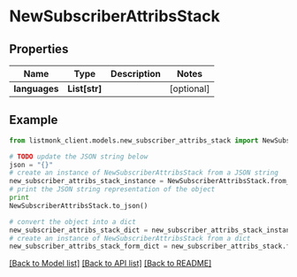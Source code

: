 # NewSubscriberAttribsStack


## Properties
Name | Type | Description | Notes
------------ | ------------- | ------------- | -------------
**languages** | **List[str]** |  | [optional] 

## Example

```python
from listmonk_client.models.new_subscriber_attribs_stack import NewSubscriberAttribsStack

# TODO update the JSON string below
json = "{}"
# create an instance of NewSubscriberAttribsStack from a JSON string
new_subscriber_attribs_stack_instance = NewSubscriberAttribsStack.from_json(json)
# print the JSON string representation of the object
print
NewSubscriberAttribsStack.to_json()

# convert the object into a dict
new_subscriber_attribs_stack_dict = new_subscriber_attribs_stack_instance.to_dict()
# create an instance of NewSubscriberAttribsStack from a dict
new_subscriber_attribs_stack_form_dict = new_subscriber_attribs_stack.from_dict(new_subscriber_attribs_stack_dict)
```
[[Back to Model list]](../README.md#documentation-for-models) [[Back to API list]](../README.md#documentation-for-api-endpoints) [[Back to README]](../README.md)



